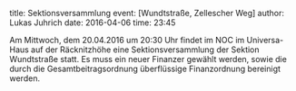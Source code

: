 title: Sektionsversammlung
event: [Wundtstraße, Zellescher Weg]
author: Lukas Juhrich
date: 2016-04-06
time: 23:45

Am Mittwoch, dem 20.04.2016 um 20:30 Uhr findet im NOC im
Universa-Haus auf der Räcknitzhöhe eine Sektionsversammlung der
Sektion Wundtstraße statt.  Es muss ein neuer Finanzer gewählt werden,
sowie die durch die Gesamtbeitragsordnung überflüssige Finanzordnung
bereinigt werden.

